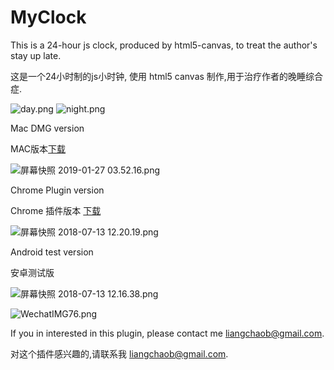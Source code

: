 # MyClock
This is a 24-hour js clock, produced by html5-canvas, to treat the author's stay up late.

这是一个24小时制的js小时钟, 使用 html5 canvas 制作,用于治疗作者的晚睡综合症.

![day.png](https://i.loli.net/2018/07/12/5b4724538206a.png)
![night.png](https://i.loli.net/2018/07/12/5b4724538cce9.png)

Mac DMG version

MAC版本[下载](https://static.liangchao.site/24h-Clock-1.0.4.dmg)

![屏幕快照 2019-01-27 03.52.16.png](https://i.loli.net/2019/01/27/5c4cba89135d4.png)

Chrome Plugin version

Chrome 插件版本 [下载](https://chrome.google.com/webstore/detail/24hclock/nhdmckjnclnoioojkpgfghcokbmklfpo?hl=zh-CN)

![屏幕快照 2018-07-13 12.20.19.png](https://i.loli.net/2018/07/13/5b4828bc79b27.png)


Android test version

安卓测试版

![屏幕快照 2018-07-13 12.16.38.png](https://i.loli.net/2018/07/13/5b4828bc58dc7.png)

![WechatIMG76.png](https://i.loli.net/2018/07/13/5b482964169db.png)

If you in interested in this plugin, please contact me liangchaob@gmail.com.

对这个插件感兴趣的,请联系我 liangchaob@gmail.com.
